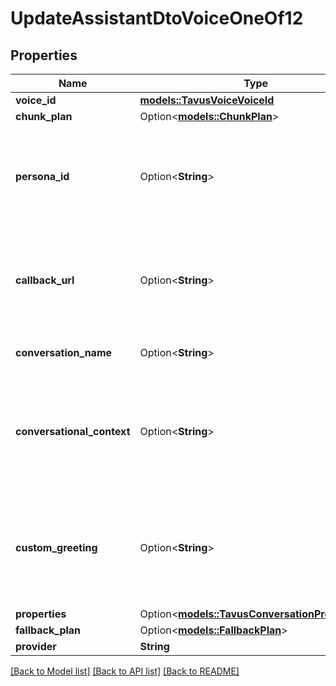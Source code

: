 # UpdateAssistantDtoVoiceOneOf12

## Properties

Name | Type | Description | Notes
------------ | ------------- | ------------- | -------------
**voice_id** | [**models::TavusVoiceVoiceId**](TavusVoiceVoiceId.md) |  | 
**chunk_plan** | Option<[**models::ChunkPlan**](ChunkPlan.md)> |  | [optional]
**persona_id** | Option<**String**> | This is the unique identifier for the persona that the replica will use in the conversation. | [optional]
**callback_url** | Option<**String**> | This is the url that will receive webhooks with updates regarding the conversation state. | [optional]
**conversation_name** | Option<**String**> | This is the name for the conversation. | [optional]
**conversational_context** | Option<**String**> | This is the context that will be appended to any context provided in the persona, if one is provided. | [optional]
**custom_greeting** | Option<**String**> | This is the custom greeting that the replica will give once a participant joines the conversation. | [optional]
**properties** | Option<[**models::TavusConversationProperties**](TavusConversationProperties.md)> |  | [optional]
**fallback_plan** | Option<[**models::FallbackPlan**](FallbackPlan.md)> |  | [optional]
**provider** | **String** |  | 

[[Back to Model list]](../README.md#documentation-for-models) [[Back to API list]](../README.md#documentation-for-api-endpoints) [[Back to README]](../README.md)


